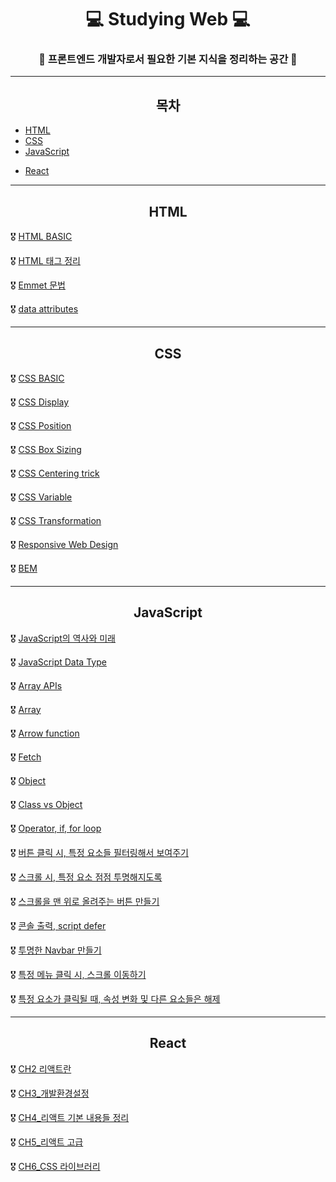 # <div align="center">💻 Studying Web 💻 </div>

### <div align="center">🚩 프론트엔드 개발자로서 필요한 기본 지식을 정리하는 공간 🚩</div>   

-----

## <div align="center">목차</div>

- [HTML](#HTML)
- [CSS](#CSS)
- [JavaScript](#JavaScript)

+ [React](#React)

-----

## <div align="center">HTML</div>

🎖 [HTML BASIC](./Dream-coding-HTML,CSS,JS/HTML/HTML_BASIC.md)

🎖 [HTML 태그 정리](./Dream-coding-HTML,CSS,JS/HTML/html_태그_정리.md)

🎖 [Emmet 문법](./Dream-coding-HTML,CSS,JS/HTML/emmet_문법.md)

🎖 [data attributes](./Dream-coding-HTML,CSS,JS/HTML/data_attributes.md)

-----

## <div align="center">CSS</div>

🎖 [CSS BASIC](./Dream-coding-HTML,CSS,JS/CSS/css_basic.md)

🎖 [CSS Display](./Dream-coding-HTML,CSS,JS/CSS/css_display.md)

🎖 [CSS Position](./Dream-coding-HTML,CSS,JS/CSS/css_position.md)

🎖 [CSS Box Sizing](./Dream-coding-HTML,CSS,JS/CSS/css_box_sizing.md)

🎖 [CSS Centering trick](./Dream-coding-HTML,CSS,JS/CSS/css_centering_trick.md)

🎖 [CSS Variable](./Dream-coding-HTML,CSS,JS/CSS/css-variable.md)

🎖 [CSS Transformation](./Dream-coding-HTML,CSS,JS/CSS/css-transformation.md)

🎖 [Responsive Web Design](./Dream-coding-HTML,CSS,JS/CSS/responsive_web_design)

🎖 [BEM](./Dream-coding-HTML,CSS,JS/CSS/bem.md)

-----

## <div align="center"> JavaScript</div>

🎖 [JavaScript의 역사와 미래](./Dream-coding-HTML,CSS,JS/JavaScript/javascript의_역사와_미래.md)

🎖 [JavaScript Data Type](./Dream-coding-HTML,CSS,JS/JavaScript/javascript_data_type.md)

🎖 [Array APIs](./Dream-coding-HTML,CSS,JS/JavaScript/array_apis.md)

🎖 [Array](./Dream-coding-HTML,CSS,JS/JavaScript/array.md)

🎖 [Arrow function](./Dream-coding-HTML,CSS,JS/JavaScript/arrow_function.md)

🎖 [Fetch](./Dream-coding-HTML,CSS,JS/JavaScript/fetch.md)

🎖 [Object](./Dream-coding-HTML,CSS,JS/JavaScript/object.md)

🎖 [Class vs Object](./Dream-coding-HTML,CSS,JS/JavaScript/class_vs_object.md)

🎖 [Operator, if, for loop](./Dream-coding-HTML,CSS,JS/JavaScript/operator,_if,_for_loop.md)

🎖 [버튼 클릭 시, 특정 요소들 필터링해서 보여주기](./Dream-coding-HTML,CSS,JS/JavaScript/버튼_클릭_시,_특정_요소들_필터링해서_보여주기.md)

🎖 [스크롤 시, 특정 요소 점점 투명해지도록](./Dream-coding-HTML,CSS,JS/JavaScript/스크롤_시,_특정_요소_점점_투명해지도록.md)

🎖 [스크롤을 맨 위로 올려주는 버튼 만들기](./Dream-coding-HTML,CSS,JS/JavaScript/스크롤을_맨_위로_올려주는_버튼_만들기.md)

🎖 [콘솔 출력, script defer](./Dream-coding-HTML,CSS,JS/JavaScript/콘솔_출력,_script_defer.md)

🎖 [투명한 Navbar 만들기](./Dream-coding-HTML,CSS,JS/JavaScript/투명한_Navbar_만들기.md)

🎖 [특정 메뉴 클릭 시, 스크롤 이동하기](./Dream-coding-HTML,CSS,JS/JavaScript/특정_메뉴_클릭_시,_스크롤_이동하기.md)

🎖 [특정 요소가 클릭될 때, 속성 변화 및 다른 요소들은 해제](./Dream-coding-HTML,CSS,JS/JavaScript/특정_요소가_클릭될_때,_속성_변화_및_다른_요소들은_해제.md)

-----

## <div align="center">React</div>

🎖 [CH2 리액트란](./Dream-coding-react/ch2_리액트란.md)

🎖 [CH3_개발환경설정](./Dream-coding-react/ch3_개발환경설정.md)

🎖 [CH4_리액트 기본 내용들 정리](./Dream-coding-react/ch4_리액트_기본_내용들_정리.md)

🎖 [CH5_리액트 고급](./Dream-coding-react/ch5_리액트_고급.md)

🎖 [CH6_CSS 라이브러리](./Dream-coding-react/ch6_css_라이브러리.md)

